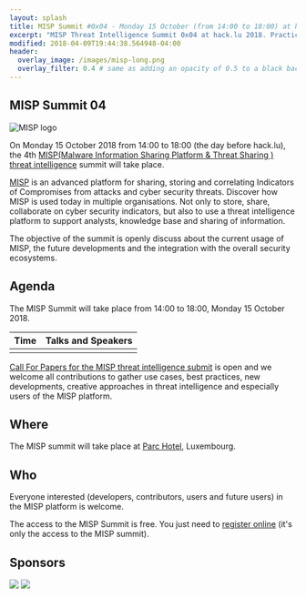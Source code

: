 ```yaml
---
layout: splash
title: MISP Summit #0x04 - Monday 15 October (from 14:00 to 18:00) at hack.lu 2018
excerpt: "MISP Threat Intelligence Summit 0x04 at hack.lu 2018. Practical threat intelligence and information sharing for everyone."
modified: 2018-04-09T19:44:38.564948-04:00
header:
  overlay_image: /images/misp-long.png
  overlay_filter: 0.4 # same as adding an opacity of 0.5 to a black background
---
```


MISP Summit 04
--------------

![MISP logo](https://raw.githubusercontent.com/MISP/MISP/2.4/INSTALL/logos/misp-logo.png)

On Monday 15 October 2018 from 14:00 to 18:00 (the day before hack.lu), the 4th [MISP(Malware Information Sharing Platform & Threat Sharing
) threat intelligence](http://www.misp-project.org/) summit will take place.


[MISP](http://www.misp-project.org/) is an advanced platform for sharing, storing and correlating Indicators of Compromises from attacks and cyber security threats.
Discover how MISP is used today in multiple organisations. Not only to store, share, collaborate on cyber security indicators, but also to use a threat intelligence platform
to support analysts, knowledge base and sharing of information.

The objective of the summit is openly discuss about the current usage of MISP, the future developments and the integration with the overall security ecosystems.

Agenda
------

The MISP Summit will take place from 14:00 to 18:00, Monday 15 October 2018.

| Time | Talks and Speakers |
|:---------:|:------------------:|
| ||

[Call For Papers for the MISP threat intelligence submit](https://cfp.hack.lu/misp0x4/) is open and we welcome all contributions to gather use cases, best practices, new developments, creative approaches in threat intelligence and especially users of the MISP platform.

Where
-----

The MISP summit will take place at [Parc Hotel](http://www.parc-hotel.lu/), Luxembourg.

Who
---

Everyone interested (developers, contributors, users and future users) in the MISP platform is welcome.

The access to the MISP Summit is free. You just need to [register online](https://www.eventbrite.com/e/misp-threat-intelligence-summit-0x4-tickets-46481482365) (it's only the access to the MISP summit).

Sponsors
--------

![](https://www.misp-project.org/assets/images/logo.png)
![](https://www.misp-project.org/assets/images/en_cef.png)

